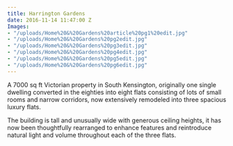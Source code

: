 ```yaml
---
title: Harrington Gardens
date: 2016-11-14 11:47:00 Z
Images:
- "/uploads/Home%20&%20Gardens%20article%20pg1%20edit.jpg"
- "/uploads/Home%20&%20Gardens%20pg2edit.jpg"
- "/uploads/Home%20&%20Gardens%20pg3edit.jpg"
- "/uploads/Home%20&%20Gardens%20pg4edit.jpg"
- "/uploads/Home%20&%20Gardens%20pg5edit.jpg"
- "/uploads/Home%20&%20Gardens%20pg6edit.jpg"
---
```


A 7000 sq ft Victorian property in South Kensington, originally one single dwelling converted in the eighties into eight flats consisting of lots of small rooms and narrow corridors, now extensively remodeled into three spacious luxury flats.

The building is tall and unusually wide with generous ceiling heights, it has now been thoughtfully rearranged to enhance features and reintroduce natural light and volume throughout each of the three flats.
